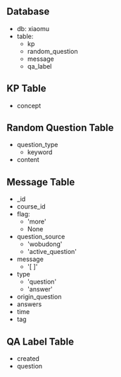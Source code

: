 ## Database

* db: xiaomu
* table: 
  * kp
  * random_question
  * message
  * qa_label

## KP Table

* concept

## Random Question Table

* question_type
  * keyword
* content

## Message Table

* _id
* course_id
* flag:
  * 'more'
  * None
* question_source
  * 'wobudong'
  * 'active_question'
* message
  * '[    ]'
* type
  * 'question'
  * 'answer'
* origin_question
* answers
* time
* tag

## QA Label Table

* created
* question